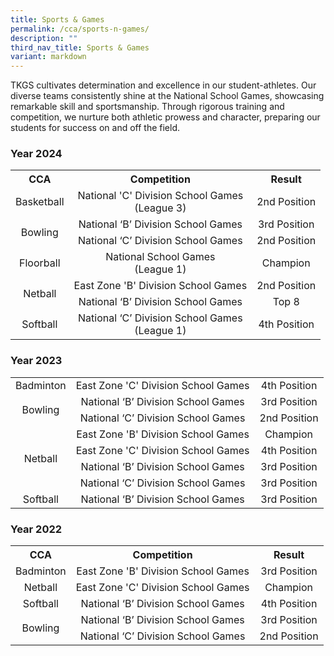 ```yaml
---
title: Sports & Games
permalink: /cca/sports-n-games/
description: ""
third_nav_title: Sports & Games
variant: markdown
---
```

<p>TKGS cultivates determination and excellence in our student-athletes. Our diverse teams consistently shine at the National School Games, showcasing remarkable skill and sportsmanship. Through rigorous training and competition, we nurture both athletic prowess and character, preparing our students for success on and off the field.</p>
<h3>Year 2024</h3>
<table>
<tbody>
	<tr>
	<th style="text-align: center;">CCA</th>
	<th style="text-align: center;">Competition</th>
	<th style="text-align: center;">Result</th>
		</tr>
			<tr>
			<td style="vertical-align: middle; text-align: center;">Basketball</td>
			<td style="vertical-align: middle; text-align: center;">National 'C' Division School Games<br>(League 3)</td>
			<td style="vertical-align: middle; text-align: center;">2nd Position</td>
	</tr>
	<tr>
			<td style="vertical-align: middle; text-align: center;" rowspan="2">Bowling</td>
			<td style="vertical-align: middle; text-align: center;">National ‘B’ Division School Games</td>
			<td style="vertical-align: middle; text-align: center;">3rd Position</td>
	</tr>
		<tr>
			<td style="vertical-align: middle; text-align: center;">National ‘C’ Division School Games</td>
			<td style="vertical-align: middle; text-align: center;">2nd Position</td>
	</tr>
	<tr>
			<td style="vertical-align: middle; text-align: center;">Floorball</td>
			<td style="vertical-align: middle; text-align: center;">National School Games<br>(League 1)</td>
			<td style="vertical-align: middle; text-align: center;">Champion</td>
	</tr>
	<tr>
			<td style="vertical-align: middle; text-align: center;" rowspan="2">Netball</td>
			<td style="vertical-align: middle; text-align: center;">East Zone 'B' Division School Games</td>
			<td style="vertical-align: middle; text-align: center;">2nd Position</td>
	</tr>
	<tr>
			<td style="vertical-align: middle; text-align: center;">National ‘B’ Division School Games</td>
			<td style="vertical-align: middle; text-align: center;">Top 8</td>
	</tr>
	<tr>
			<td style="vertical-align: middle; text-align: center;">Softball</td>
			<td style="vertical-align: middle; text-align: center;">National ‘C’ Division School Games<br>(League 1)</td>
			<td style="vertical-align: middle; text-align: center;">4th Position</td>
	</tr>
</tbody>
</table>
<h3>Year 2023</h3>
<table>
<tbody>
<tr>
			<td style="vertical-align: middle; text-align: center;">Badminton</td>
			<td style="vertical-align: middle; text-align: center;">East Zone 'C' Division School Games</td>
			<td style="vertical-align: middle; text-align: center;">4th Position</td>
	</tr>
	<tr>
			<td style="vertical-align: middle; text-align: center;" rowspan="2">Bowling</td>
			<td style="vertical-align: middle; text-align: center;">National ‘B’ Division School Games</td>
			<td style="vertical-align: middle; text-align: center;">3rd Position</td>
	</tr><tr>
			<td style="vertical-align: middle; text-align: center;">National ‘C’ Division School Games</td>
			<td style="vertical-align: middle; text-align: center;">2nd Position</td>
	</tr>
	<tr>
			<td style="vertical-align: middle; text-align: center;" rowspan="4">Netball</td>
			<td style="vertical-align: middle; text-align: center;">East Zone 'B' Division School Games</td>
			<td style="vertical-align: middle; text-align: center;">Champion</td>
	</tr>
	<tr>
			<td style="vertical-align: middle; text-align: center;">East Zone 'C' Division School Games</td>
			<td style="vertical-align: middle; text-align: center;">4th Position</td>
	</tr>
	<tr>
			<td style="vertical-align: middle; text-align: center;">National ‘B’ Division School Games</td>
			<td style="vertical-align: middle; text-align: center;">3rd Position</td>
	</tr>
	<tr>
			<td style="vertical-align: middle; text-align: center;">National ‘C’ Division School Games</td>
			<td style="vertical-align: middle; text-align: center;">3rd Position</td>
	</tr>
	<tr>
			<td style="vertical-align: middle; text-align: center;">Softball</td>
			<td style="vertical-align: middle; text-align: center;">National ‘B’ Division School Games</td>
			<td style="vertical-align: middle; text-align: center;">3rd Position</td>
	</tr>
	</tbody>
</table>
<h3>Year 2022</h3><table>
<tbody>
	<tr>
	<th style="text-align: center;">CCA</th>
	<th style="text-align: center;">Competition</th>
	<th style="text-align: center;">Result</th>
		</tr>
		<tr>
			<td style="vertical-align: middle; text-align: center;"> Badminton</td>
			<td style="vertical-align: middle; text-align: center;">East Zone 'B' Division School Games</td>
			<td style="vertical-align: middle; text-align: center;">3rd Position</td>
	</tr>
		<tr>
			<td style="vertical-align: middle; text-align: center;">Netball</td>
			<td style="vertical-align: middle; text-align: center;">East Zone 'C' Division School Games</td>
			<td style="vertical-align: middle; text-align: center;">Champion</td>
	</tr>
	<tr>
			<td style="vertical-align: middle; text-align: center;">Softball</td>
			<td style="vertical-align: middle; text-align: center;">National ‘B’ Division School Games</td>
			<td style="vertical-align: middle; text-align: center;">4th Position</td>
	</tr>
	<tr>
			<td style="vertical-align: middle; text-align: center;" rowspan="2">Bowling</td>
			<td style="vertical-align: middle; text-align: center;">National ‘B’ Division School Games</td>
			<td style="vertical-align: middle; text-align: center;">3rd Position</td>
	</tr>
	<tr>
		<td style="vertical-align: middle; text-align: center;">National ‘C’ Division School Games</td>
			<td style="vertical-align: middle; text-align: center;">2nd Position</td>
	</tr>
	</tbody>
</table>